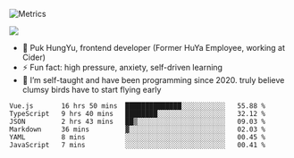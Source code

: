 ![Metrics](https://metrics.lecoq.io/trojan0523)

![](https://camo.githubusercontent.com/0e5b9473d9524d70afdc301796613e02438961e4c64a59b012e4ce88252ed8cb/68747470733a2f2f726561646d652d747970696e672d7376672e6865726f6b756170702e636f6d3f666f6e743d4d656e6c6f2673697a653d32342663656e7465723d74727565267643656e7465723d747275652677696474683d353030266c696e65733d636f6e736f6c652e6c6f67282748656c6c6f2b576f726c642127293b45766572797468696e672b68617070656e732b666f722b7468652b626573742e)

 - 🔭 Puk HungYu, frontend developer (Former HuYa Employee, working at Cider)
 - ⚡ Fun fact: high pressure, anxiety, self-driven learning 
 - 🤔 I’m self-taught and have been programming since 2020. truly believe clumsy birds have to start flying early

 <!--START_SECTION:waka-->

```text
Vue.js       16 hrs 50 mins  ██████████████░░░░░░░░░░░   55.88 %
TypeScript   9 hrs 40 mins   ████████░░░░░░░░░░░░░░░░░   32.12 %
JSON         2 hrs 43 mins   ██▒░░░░░░░░░░░░░░░░░░░░░░   09.03 %
Markdown     36 mins         ▓░░░░░░░░░░░░░░░░░░░░░░░░   02.03 %
YAML         8 mins          ░░░░░░░░░░░░░░░░░░░░░░░░░   00.45 %
JavaScript   7 mins          ░░░░░░░░░░░░░░░░░░░░░░░░░   00.41 %
```

<!--END_SECTION:waka-->

 
<!--
**Trojan0523/Trojan0523** is a ✨ _special_ ✨ repository because its `README.md` (this file) appears on your GitHub profile.

Here are some ideas to get you started:

- 👯 looking to collaborate on where? i don`t know
- 🤔 I’m looking for help with ...
- 💬 Ask me about ...
- 📫 How to reach me: ...
- 😄 Pronouns: ...
- ⚡ Fun fact: ...
![](https://komarev.com/ghpvc/?username=trojan0523)
<img align="left" width="350px" height="180px" src="https://github-readme-stats.vercel.app/api?username=trojan0523&show_icons=true&icon_color=199861&count_private=true" />
<img width="350px" height="165px" alt="Most Used Lang" src="https://github-readme-stats.vercel.app/api/top-langs/?username=trojan0523&layout=compact" />

### Hi there 👋   ![](https://komarev.com/ghpvc/?username=trojan0523&color=ff69b4&label=PV+Since+2020-1-1)

-->
